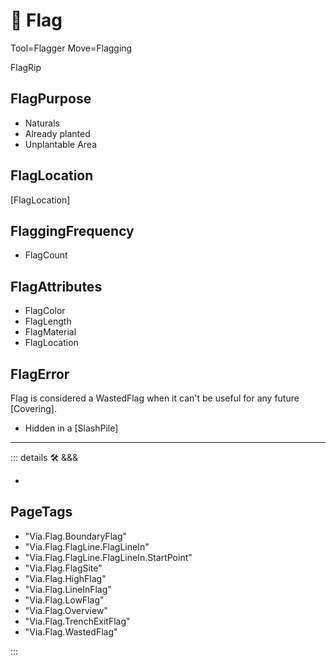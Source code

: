# 🔻 <via>Flag</via>

Tool=Flagger
Move=Flagging

FlagRip

## FlagPurpose

- Naturals
- Already planted
- Unplantable Area

## FlagLocation

[FlagLocation]

## FlaggingFrequency

- FlagCount

## FlagAttributes

- FlagColor
- FlagLength
- FlagMaterial
- FlagLocation

## FlagError

Flag is considered a WastedFlag when it can't be useful for any future [Covering].

- Hidden in a [SlashPile]

---

<!-- =================================================== -->
<!-- =================================================== -->
<!-- =================================================== -->
<!-- =================================================== -->
<!-- =================================================== -->
::: details 🛠 <dev>&&&</dev>

-

<h2>PageTags</h2>

- "Via.Flag.BoundaryFlag"
- "Via.Flag.FlagLine.FlagLineIn"
- "Via.Flag.FlagLine.FlagLineIn.StartPoint"
- "Via.Flag.FlagSite"
- "Via.Flag.HighFlag"
- "Via.Flag.LineInFlag"
- "Via.Flag.LowFlag"
- "Via.Flag.Overview"
- "Via.Flag.TrenchExitFlag"
- "Via.Flag.WastedFlag"

:::
